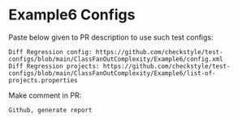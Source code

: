 # Example6 Configs
Paste below given to PR description to use such test configs:
```
Diff Regression config: https://github.com/checkstyle/test-configs/blob/main/ClassFanOutComplexity/Example6/config.xml
Diff Regression projects: https://github.com/checkstyle/test-configs/blob/main/ClassFanOutComplexity/Example6/list-of-projects.properties
```
Make comment in PR:
```
Github, generate report
```
